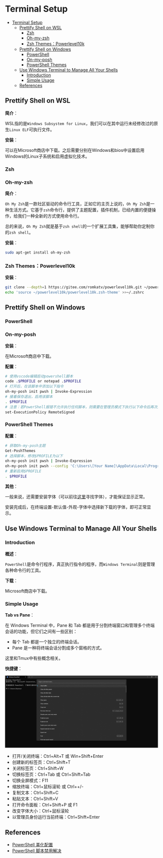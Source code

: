 # Terminal Setup

- [Terminal Setup](#terminal-setup)
  - [Prettify Shell on WSL](#prettify-shell-on-wsl)
    - [Zsh](#zsh)
    - [Oh-my-zsh](#oh-my-zsh)
    - [Zsh Themes：Powerlevel10k](#zsh-themespowerlevel10k)
  - [Prettify Shell on Windows](#prettify-shell-on-windows)
    - [PowerShell](#powershell)
    - [On-my-posh](#on-my-posh)
    - [PowerShell Themes](#powershell-themes)
  - [Use Windows Terminal to Manage All Your Shells](#use-windows-terminal-to-manage-all-your-shells)
    - [Introduction](#introduction)
    - [Simple Usage](#simple-usage)
  - [References](#references)

## Prettify Shell on WSL

**简介**：

WSL指的是`Windows Subsystem for Linux`，我们可以在其中运行未经修改过的原生`Linux ELF`可执行文件。

**安装**：

可以在Microsoft商店中下载。之后需要分别在Windows和bios中设置启用Windows的Linux子系统和启用虚拟化技术。

### Zsh

### Oh-my-zsh

**简介**：

`Oh My Zsh`是一款社区驱动的命令行工具，正如它的主页上说的，`Oh My Zsh`是一种生活方式。它基于`zsh`命令行，提供了主题配置，插件机制，已经内置的便捷操作，给我们一种全新的方式使用命令行。

总的来说，`Oh My Zsh`就是基于`zsh shell`的一个扩展工具集，能够帮助你定制你的`zsh shell`。

**安装**：

``` bash
sudo apt-get install oh-my-zsh
```

### Zsh Themes：Powerlevel10k

**安装**：

``` bash
git clone --depth=1 https://gitee.com/romkatv/powerlevel10k.git ~/powerlevel10k
echo 'source ~/powerlevel10k/powerlevel10k.zsh-theme' >>~/.zshrc
```

## Prettify Shell on Windows

### PowerShell

### On-my-posh

**安装**：

在Microsoft商店中下载。

**配置**：

``` bash
# 使用vscode编辑启动powershell脚本
code .$PROFILE or notepad .$PROFILE
# 打开后，在该脚本中添加以下指令
oh-my-posh init pwsh | Invoke-Expression
# 接着保存退出，启用该脚本
. $PROFILE
# 注意：若PowerShell报错不允许执行任何脚本，则需要在管理员模式下执行以下命令后再次启用$PROFILE
set-ExecutionPolicy RemoteSigned
```

### PowerShell Themes

**配置**：

``` bash
# 获取Oh-my-posh主题
Get-PoshThemes
# 选择脚本，修改$PROFILE为以下
oh-my-posh init pwsh | Invoke-Expression
oh-my-posh init pwsh --config 'C:\Users\[Your Name]\AppData\Local\Programs\oh-my-posh\themes\[Theme Name].omp.json'| Invoke-Expression
# 重新启用$PROFILE
. $PROFILE
```

**其他**：

一般来说，还需要安装字体（可以前往[这里](https://www.nerdfonts.com/)寻找字体），才能保证显示正常。

安装完成后，在终端设置-默认值-外观-字体中选择新下载的字体，即可正常显示。

## Use Windows Terminal to Manage All Your Shells

### Introduction

**概述**：

`PowerShell`是命令行程序，真正执行指令的程序，而`Windows Terminal`则是管理各种命令行的工具。

**下载**：

Microsoft商店中下载。

### Simple Usage

**Tab vs Pane**：

在 Windows Terminal 中，Pane 和 Tab 都是用于分割终端窗口和管理多个终端会话的功能，但它们之间有一些区别：

- 每个 Tab 都是一个独立的终端会话。
- Pane 是一种将终端会话分割成多个窗格的方式。

这里和Tmux中有些概念相关。

**快捷键**：

![windows_terminal](../img/windows_terminal.png)

- 打开/关闭终端：Ctrl+Alt+T 或 Win+Shift+Enter
- 创建新的标签页：Ctrl+Shift+T
- 关闭标签页：Ctrl+Shift+W
- 切换标签页：Ctrl+Tab 或 Ctrl+Shift+Tab
- 切换全屏模式：F11
- 缩放终端：Ctrl+鼠标滚轮 或 Ctrl++/-
- 复制文本：Ctrl+Shift+C
- 粘贴文本：Ctrl+Shift+V
- 打开命令面板：Ctrl+Shift+P 或 F1
- 改变字体大小：Ctrl+鼠标滚轮
- 以管理员身份运行当前终端：Ctrl+Shift+Enter

## References

- [PowerShell 美化配置](https://blog.csdn.net/qq_33618417/article/details/126856501)
- [PowerShell 脚本禁用解决](https://blog.csdn.net/llf_cloud/article/details/81069099)
